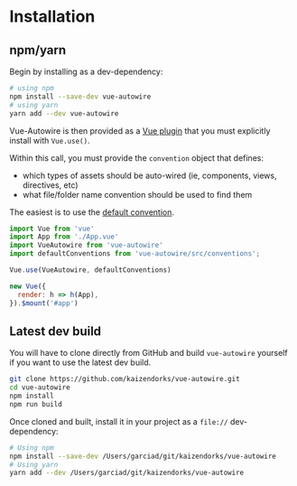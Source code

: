 # Installation

## npm/yarn

Begin by installing as a dev-dependency:
``` bash
# using npm
npm install --save-dev vue-autowire
# using yarn
yarn add --dev vue-autowire
```

Vue-Autowire is then provided as a [Vue plugin](https://vuejs.org/v2/guide/plugins.html) that you must explicitly install with `Vue.use()`.

Within this call, you must provide the `convention` object that defines:
- which types of assets should be auto-wired (ie, components, views, directives, etc)
- what file/folder name convention should be used to find them

The easiest is to use the [default convention](./conventions/README.md).
``` js
import Vue from 'vue'
import App from './App.vue'
import VueAutowire from 'vue-autowire'
import defaultConventions from 'vue-autowire/src/conventions';

Vue.use(VueAutowire, defaultConventions)

new Vue({
  render: h => h(App),
}).$mount('#app')
```

## Latest dev build

You will have to clone directly from GitHub and build `vue-autowire` yourself if
you want to use the latest dev build.

``` bash
git clone https://github.com/kaizendorks/vue-autowire.git
cd vue-autowire
npm install
npm run build
```

Once cloned and built, install it in your project as a `file://` dev-dependency:

``` bash
# Using npm
npm install --save-dev /Users/garciad/git/kaizendorks/vue-autowire
# Using yarn
yarn add --dev /Users/garciad/git/kaizendorks/vue-autowire
```

